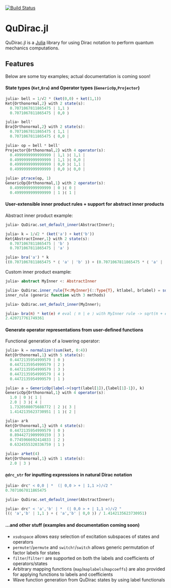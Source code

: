 [![Build Status](https://travis-ci.org/JuliaQuantum/QuDirac.jl.svg?branch=master)](https://travis-ci.org/JuliaQuantum/QuDirac.jl)
# QuDirac.jl

QuDirac.jl is a [Julia](http://julialang.org/) library for using Dirac notation to perform 
quantum mechanics computations. 

## Features

Below are some toy examples; actual documentation is coming soon! 

#### State types (`Ket`,`Bra`) and Operator types (`GenericOp`,`Projector`)

```julia
julia> bell = 1/√2 * (ket(0,0) + ket(1,1))
Ket{Orthonormal,2} with 2 state(s):
  0.7071067811865475 | 1,1 ⟩
  0.7071067811865475 | 0,0 ⟩

julia> bell'
Bra{Orthonormal,2} with 2 state(s):
  0.7071067811865475 ⟨ 1,1 |
  0.7071067811865475 ⟨ 0,0 |

julia> op = bell * bell'
Projector{Orthonormal,2} with 4 operator(s):
  0.4999999999999999 | 1,1 ⟩⟨ 1,1 |
  0.4999999999999999 | 1,1 ⟩⟨ 0,0 |
  0.4999999999999999 | 0,0 ⟩⟨ 1,1 |
  0.4999999999999999 | 0,0 ⟩⟨ 0,0 |

julia> ptrace(op, 1)
GenericOp{Orthonormal,1} with 2 operator(s):
  0.4999999999999999 | 0 ⟩⟨ 0 |
  0.4999999999999999 | 1 ⟩⟨ 1 |
```

#### User-extensible inner product rules + support for abstract inner products

Abstract inner product example:

```julia
julia> QuDirac.set_default_inner(AbstractInner);

julia> k = 1/√2 * (ket('a') + ket('b'))
Ket{AbstractInner,1} with 2 state(s):
  0.7071067811865475 | 'b' ⟩
  0.7071067811865475 | 'a' ⟩

julia> bra('a') * k
((0.7071067811865475 * ⟨ 'a' | 'b' ⟩) + (0.7071067811865475 * ⟨ 'a' | 'a' ⟩))
```

Custom inner product example:

```julia
julia> abstract MyInner <: AbstractInner

julia> QuDirac.inner_rule{T<:MyInner}(::Type{T}, ktlabel, brlabel) = sqrt(ktlabel[1]+brlabel[1])
inner_rule (generic function with 3 methods)

julia> QuDirac.set_default_inner(MyInner);

julia> bra(π) * ket(e) # eval ⟨ π | e ⟩ with MyInner rule -> sqrt(π + e)
2.420717761749361
```

#### Generate operator representations from user-defined functions

Functional generation of a lowering operator: 

```julia
julia> k = normalize!(sum(ket, 0:4))
Ket{Orthonormal,1} with 5 state(s):
  0.4472135954999579 | 0 ⟩
  0.4472135954999579 | 2 ⟩
  0.4472135954999579 | 3 ⟩
  0.4472135954999579 | 4 ⟩
  0.4472135954999579 | 1 ⟩

julia> a = GenericOp(label->(sqrt(label[1]),{label[1]-1}), k)
GenericOp{Orthonormal,1} with 4 operator(s):
  1.0 | 0 ⟩⟨ 1 |
  2.0 | 3 ⟩⟨ 4 |
  1.7320508075688772 | 2 ⟩⟨ 3 |
  1.4142135623730951 | 1 ⟩⟨ 2 |

julia> a*k
Ket{Orthonormal,1} with 4 state(s):
  0.4472135954999579 | 0 ⟩
  0.8944271909999159 | 3 ⟩
  0.7745966692414833 | 2 ⟩
  0.6324555320336759 | 1 ⟩

julia> a*ket(4)
Ket{Orthonormal,1} with 1 state(s):
  2.0 | 3 ⟩
```

#### `@drc_str` for inputting expressions in natural Dirac notation

```julia
julia> drc" < 0,0 | *  (| 0,0 > + | 1,1 >)/√2 "
0.7071067811865475

julia> QuDirac.set_default_inner(AbstractInner);

julia> drc" < 'a','b' | *  (| 0,0 > + | 1,1 >)/√2 "
((⟨ 'a','b' | 1,1 ⟩ + ⟨ 'a','b' | 0,0 ⟩) / 1.4142135623730951)
```

#### ...and other stuff (examples and documentation coming soon)

- `xsubspace` allows easy selection of excitation subspaces of states and operators
- `permute!`/`permute` and `switch!`/`switch` allows generic permutation of factor labels for states
- `filter`/`filter!` are supported on both the labels and coefficients of operators/states
- Arbitrary mapping functions (`map`/`maplabels`/`mapcoeffs`) are also provided for applying functions to labels and coefficients
- Wave function generation from QuDirac states by using label functionals
